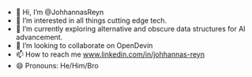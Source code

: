 - 👋 Hi, I’m @JohhannasReyn
- 👀 I’m interested in all things cutting edge tech.
- 🌱 I’m currently exploring alternative and obscure data structures for AI advancement.
- 💞️ I’m looking to collaborate on OpenDevin
- 📫 How to reach me www.linkedin.com/in/johhannas-reyn
- 😄 Pronouns: He/Him/Bro

<!---
JohhannasReyn/JohhannasReyn is a ✨ special ✨ repository because its `README.md` (this file) appears on your GitHub profile.
You can click the Preview link to take a look at your changes.
--->
